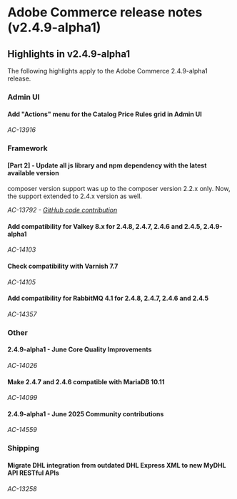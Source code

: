 # Adobe Commerce release notes (v2.4.9-alpha1)

## Highlights in v2.4.9-alpha1

The following highlights apply to the Adobe Commerce 2.4.9-alpha1 release.

### Admin UI

#### Add &quot;Actions&quot; menu for the Catalog Price Rules grid in Admin UI

_AC-13916_

### Framework

#### [Part 2] - Update all js library and npm dependency with the latest available version

composer version support was up to the composer version 2.2.x only. Now, the support extended to 2.4.x version as well.

_AC-13792 - [GitHub code contribution](https://github.com/magento/magento2/commit/19844aa0)_

#### Add compatibility for Valkey 8.x for 2.4.8, 2.4.7, 2.4.6 and 2.4.5, 2.4.9-alpha1

_AC-14103_

#### Check compatibility with Varnish 7.7

_AC-14105_

#### Add compatibility for RabbitMQ 4.1 for 2.4.8, 2.4.7, 2.4.6 and 2.4.5

_AC-14357_

### Other

#### 2.4.9-alpha1 - June Core Quality Improvements

_AC-14026_

#### Make 2.4.7 and 2.4.6 compatible with MariaDB 10.11

_AC-14099_

#### 2.4.9-alpha1 - June 2025 Community contributions

_AC-14559_

### Shipping

#### Migrate DHL integration from outdated DHL Express XML to new MyDHL API RESTful APIs

_AC-13258_
